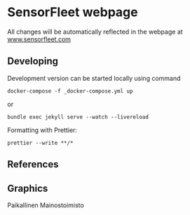 # SensorFleet webpage

All changes will be automatically reflected in the webpage at
www.sensorfleet.com

## Developing

Development version can be started locally using command

`docker-compose -f _docker-compose.yml up`

or

`bundle exec jekyll serve --watch --livereload`

Formatting with Prettier:

`prettier --write **/*`

## References

## Graphics

Paikallinen Mainostoimisto
